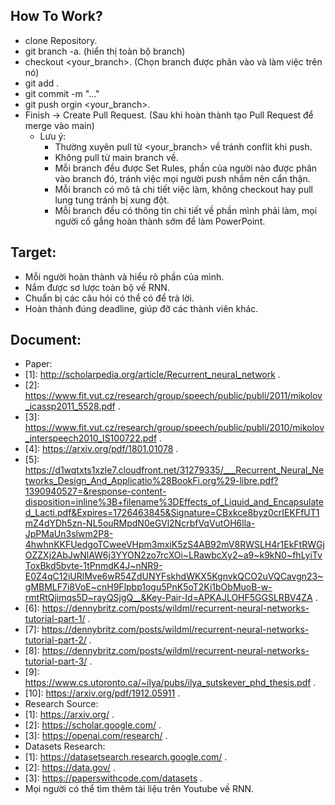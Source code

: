 How To Work?
-
- clone Repository.
- git branch -a. (hiển thị toàn bộ branch)
- checkout <your_branch>. (Chọn branch được phân vào và làm việc trên nó)
- git add .
- git commit -m "..."
- git push orgin <your_branch>.
- Finish -> Create Pull Request. (Sau khi hoàn thành tạo Pull Request để merge vào main)
  * Lưu ý:
    - Thường xuyên pull từ <your_branch> về tránh conflit khi push.
    - Không pull từ main branch về.
    - Mỗi branch đều được Set Rules, phần của người nào được phân vào branch đó, tránh việc mọi người push nhầm nên cẩn thận.
    - Mỗi branch có mô tả chi tiết việc làm, không checkout hay pull lung tung tránh bị xung đột.
    - Mỗi branch đều có thông tin chi tiết về phần mình phải làm, mọi người cố gắng hoàn thành sớm để làm PowerPoint.

Target:
-
- Mỗi người hoàn thành và hiểu rõ phần của mình.
- Nắm được sơ lược toàn bộ về RNN.
- Chuẩn bị các câu hỏi có thể có để trả lời.
- Hoàn thành đúng deadline, giúp đỡ các thành viên khác.

Document:
-
- Paper:
- [1]: http://scholarpedia.org/article/Recurrent_neural_network .
- [2]: https://www.fit.vut.cz/research/group/speech/public/publi/2011/mikolov_icassp2011_5528.pdf .
- [3]: https://www.fit.vut.cz/research/group/speech/public/publi/2010/mikolov_interspeech2010_IS100722.pdf .
- [4]: https://arxiv.org/pdf/1801.01078 .
- [5]: https://d1wqtxts1xzle7.cloudfront.net/31279335/___Recurrent_Neural_Networks_Design_And_Applicatio%28BookFi.org%29-libre.pdf?1390940527=&response-content-disposition=inline%3B+filename%3DEffects_of_Liquid_and_Encapsulated_Lacti.pdf&Expires=1726463845&Signature=CBxkce8byz0crIEKFfUT1mZ4dYDh5zn-NL5ouRMpdN0eGVl2NcrbfVqVutOH6lla-JpPMaUn3slwm2P8-4hwhnKKFUedgoTCweeVHpm3mxiK5zS4AB92mV8RWSLH4r1EkFtRWGjOZZXj2AbJwNlAW6j3YYON2zo7rcXOi~LRawbcXy2~a9~k9kN0~fhLyiTvToxBkd5bvte-1tPnmdK4J~nNR9-E0Z4qC12iURlMve6wR54ZdUNYFskhdWKX5KgnvkQCO2uVQCavgn23~gMBMLF7i8VoE~cnH9Flpbp1ogu5PnK5oT2Ki1bObMuoB-w-rmtRtQjimqs5D~rayQSjgQ__&Key-Pair-Id=APKAJLOHF5GGSLRBV4ZA .
- [6]: https://dennybritz.com/posts/wildml/recurrent-neural-networks-tutorial-part-1/ .
- [7]: https://dennybritz.com/posts/wildml/recurrent-neural-networks-tutorial-part-2/ .
- [8]: https://dennybritz.com/posts/wildml/recurrent-neural-networks-tutorial-part-3/ .
- [9]: https://www.cs.utoronto.ca/~ilya/pubs/ilya_sutskever_phd_thesis.pdf .
- [10]: https://arxiv.org/pdf/1912.05911 .
- Research Source:
- [1]: https://arxiv.org/ .
- [2]: https://scholar.google.com/ .
- [3]: https://openai.com/research/ .
- Datasets Research:
- [1]: https://datasetsearch.research.google.com/ .
- [2]: https://data.gov/ .
- [3]: https://paperswithcode.com/datasets .
- Mọi người có thể tìm thêm tài liệu trên Youtube về RNN.
